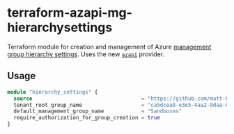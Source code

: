 # terraform-azapi-mg-hierarchysettings

Terraform module for creation and management of Azure [management group hierarchy settings][msft_docs_mg_hierarchy_settings].
Uses the new [`azapi`](https://github.com/Azure/terraform-provider-azapi) provider.


## Usage

```terraform
module "hierarchy_settings" {
  source                                   = "https://github.com/matt-FFFFFF/terraform-azapi-mg-hierarchysettings.git"
  tenant_root_group_name                   = "ca5dcea8-e3e5-4aa2-9daa-629c40251888"
  default_management_group_name            = "Sandboxes"
  require_authorization_for_group_creation = true
}
````

[msft_docs_mg_hierarchy_settings]: https://docs.microsoft.com/azure/governance/management-groups/how-to/protect-resource-hierarchy "Microsoft docs - how to protect your resource hierarchy"
